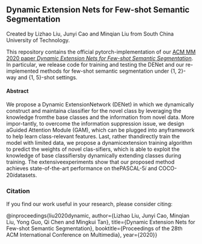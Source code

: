 ## Dynamic Extension Nets for Few-shot Semantic Segmentation
Created by Lizhao Liu, Junyi Cao and Minqian Liu from South China University of Technology.

This repository contains the official pytorch-implementation of our [ACM MM 2020 paper *Dynamic Extension Nets for Few-shot Semantic Segmentation*](#). In particular, we release code for training and testing the DENet and our re-implemented methods for few-shot semantic segmentation under {1, 2}-way and {1, 5}-shot settings. 

#### Abstract
We propose a Dynamic ExtensionNetwork (DENet) in which we dynamically construct and maintaina classifier for the novel class by leveraging the knowledge fromthe base classes and the information from novel data. More impor-tantly, to overcome the information suppression issue, we design aGuided Attention Module (GAM), which can be plugged into anyframework to help learn class-relevant features. Last, rather thandirectly train the model with limited data, we propose a dynamicextension training algorithm to predict the weights of novel clas-sifiers, which is able to exploit the knowledge of base classifiersby dynamically extending classes during training. The extensiveexperiments show that our proposed method achieves state-of-the-art performance on thePASCAL-5𝑖 and COCO-20𝑖datasets.

### Citation
If you find our work useful in your research, please consider citing:
		  
@inproceedings{liu2020dynamic, 
	       author={Lizhao Liu, Junyi Cao, Minqian Liu, Yong Guo, Qi Chen and Mingkui Tan}, 
	       title={Dynamic Extension Nets for Few-shot Semantic Segmentation}, 
               booktitle={Proceedings of the 28th ACM International Conference on Multimedia},
               year={2020}}
